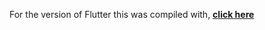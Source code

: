 For the version of Flutter this was compiled with,
[**click here**](https://github.com/nate-thegrate/flutter/tree/portfolio-site)
